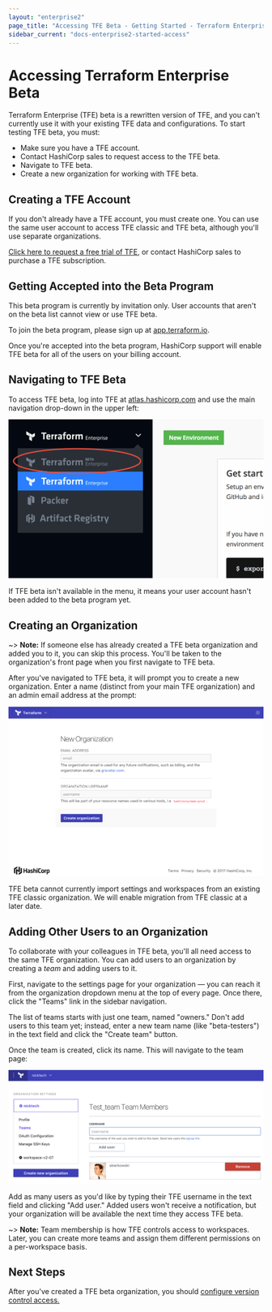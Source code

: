 ```yaml
---
layout: "enterprise2"
page_title: "Accessing TFE Beta - Getting Started - Terraform Enterprise Beta"
sidebar_current: "docs-enterprise2-started-access"
---
```


# Accessing Terraform Enterprise Beta

Terraform Enterprise (TFE) beta is a rewritten version of TFE, and you can't currently use it with your existing TFE data and configurations. To start testing TFE beta, you must:

- Make sure you have a TFE account.
- Contact HashiCorp sales to request access to the TFE beta.
- Navigate to TFE beta.
- Create a new organization for working with TFE beta.

## Creating a TFE Account

If you don't already have a TFE account, you must create one. You can use the same user account to access TFE classic and TFE beta, although you'll use separate organizations.

[Click here to request a free trial of TFE][signup], or contact HashiCorp sales to purchase a TFE subscription.

[signup]: https://www.hashicorp.com/products/terraform/?utm_source=oss&utm_medium=header-nav&utm_campaign=terraform&_ga=2.40850658.1512399790.1504740058-931972891.1498668200#terraform-contact-form

## Getting Accepted into the Beta Program

This beta program is currently by invitation only. User accounts that aren't on the beta list cannot view or use TFE beta.

To join the beta program, please sign up at [app.terraform.io](https://app.terraform.io).

Once you're accepted into the beta program, HashiCorp support will enable TFE beta for all of the users on your billing account.

## Navigating to TFE Beta

To access TFE beta, log into TFE at [atlas.hashicorp.com](https://atlas.hashicorp.com) and use the main navigation drop-down in the upper left:

![TFE's navigation drop-down, with TFE beta indicated](./images/access-menu.png)

If TFE beta isn't available in the menu, it means your user account hasn't been added to the beta program yet.

## Creating an Organization

~> **Note:** If someone else has already created a TFE beta organization and added you to it, you can skip this process. You'll be taken to the organization's front page when you first navigate to TFE beta.

After you've navigated to TFE beta, it will prompt you to create a new organization. Enter a name (distinct from your main TFE organization) and an admin email address at the prompt:

![TFE's new organization prompt](./images/access-new-org.png)

TFE beta cannot currently import settings and workspaces from an existing TFE classic organization. We will enable migration from TFE classic at a later date.

## Adding Other Users to an Organization

To collaborate with your colleagues in TFE beta, you'll all need access to the same TFE organization. You can add users to an organization by creating a _team_ and adding users to it.

First, navigate to the settings page for your organization — you can reach it from the organization dropdown menu at the top of every page. Once there, click the "Teams" link in the sidebar navigation.

The list of teams starts with just one team, named "owners." Don't add users to this team yet; instead, enter a new team name (like "beta-testers") in the text field and click the "Create team" button.

Once the team is created, click its name. This will navigate to the team page:

![adding members to a team](./images/access-add-members.png)

Add as many users as you'd like by typing their TFE username in the text field and clicking "Add user." Added users won't receive a notification, but your organization will be available the next time they access TFE beta.

~> **Note:** Team membership is how TFE controls access to workspaces. Later, you can create more teams and assign them different permissions on a per-workspace basis.

## Next Steps

After you've created a TFE beta organization, you should [configure version control access.](./vcs.html)

